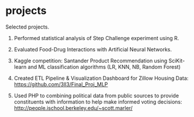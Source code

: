 # projects
Selected projects.

1. Performed statistical analysis of Step Challenge experiment using R.

2. Evaluated Food-Drug Interactions with Artificial Neural Networks.

3. Kaggle competition: Santander Product Recommendation using SciKit-learn and ML classification algorithms (LR, KNN, NB, Random Forest)

4. Created ETL Pipeline & Visualization Dashboard for Zillow Housing Data: https://github.com/3ll3/Final_Proj_MLP

5. Used PHP to combining political data from public sources to provide constituents with information to help make informed voting decisions: http://people.ischool.berkeley.edu/~scott.marler/
